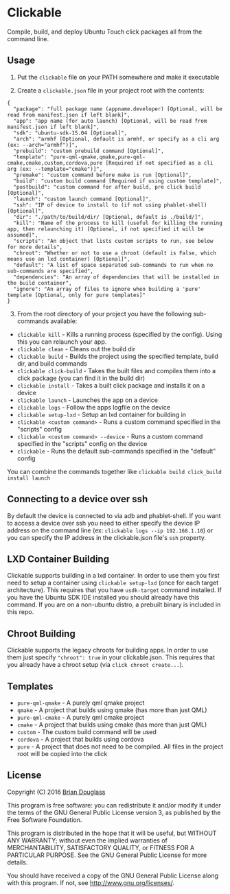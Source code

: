 # Clickable

Compile, build, and deploy Ubuntu Touch click packages all from the command line.

## Usage

1) Put the `clickable` file on your PATH somewhere and make it executable

2) Create a `clickable.json` file in your project root with the contents:

```
{
  "package": "full package name (appname.developer) [Optional, will be read from manifest.json if left blank]",
  "app": "app name (for auto launch) [Optional, will be read from manifest.json if left blank]",
  "sdk": "ubuntu-sdk-15.04 [Optional]",
  "arch": "armhf [Optional, default is armhf, or specify as a cli arg (ex: --arch="armhf")]",
  "prebuild": "custom prebuild command [Optional]",
  "template": "pure-qml-qmake,qmake,pure-qml-cmake,cmake,custom,cordova,pure [Required if not specified as a cli arg (ex: --template="cmake")]",
  "premake": "custom command before make is run [Optional]",
  "build": "custom build command [Required if using custom template]",
  "postbuild": "custom command for after build, pre click build [Optional]",
  "launch": "custom launch command [Optional]",
  "ssh": "IP of device to install to (if not using phablet-shell) [Optional]",
  "dir": "./path/to/build/dir/ [Optional, default is ./build/]",
  "kill": "Name of the process to kill (useful for killing the running app, then relaunching it) [Optional, if not specified it will be assumed]",
  "scripts": "An object that lists custom scripts to run, see below for more details",
  "chroot": "Whether or not to use a chroot (default is False, which means use an lxd container) [Optional]",
  "default": "A list of space separated sub-commands to run when no sub-commands are specified",
  "dependencies": "An array of dependencies that will be installed in the build container",
  "ignore": "An array of files to ignore when building a 'pure' template [Optional, only for pure templates]"
}
```

3) From the root directory of your project you have the following sub-commands available:

* `clickable kill` - Kills a running process (specified by the config). Using this you can relaunch your app.
* `clickable clean` - Cleans out the build dir
* `clickable build` - Builds the project using the specified template, build dir, and build commands
* `clickable click-build` - Takes the built files and compiles them into a click package (you can find it in the build dir)
* `clickable install` - Takes a built click package and installs it on a device
* `clickable launch` - Launches the app on a device
* `clickable logs` - Follow the apps logfile on the device
* `clickable setup-lxd` - Setup an lxd container for building in
* `clickable <custom command>` - Runs a custom command specified in the "scripts" config
* `clickable <custom command> --device` - Runs a custom command specified in the "scripts" config on the device
* `clickable` - Runs the default sub-commands specified in the "default" config

You can combine the commands together like `clickable build click_build install launch`

## Connecting to a device over ssh

By default the device is connected to via adb and phablet-shell.
If you want to access a device over ssh you need to either specify the device
IP address on the command line (ex: `clickable logs --ip 192.168.1.10`) or you
can specify the IP address in the clickable.json file's `ssh` property.

## LXD Container Building

Clickable supports building in a lxd container. In order to use them you first
need to setup a container using `clickable setup-lxd` (once for each target architecture).
This requires that you have `usdk-target` command installed. If you have the Ubuntu
SDK IDE installed you should already have this command. If you are on a non-ubuntu
distro, a prebuilt binary is included in this repo.

## Chroot Building

Clickable supports the legacy chroots for building apps. In order to use them just
specify `"chroot": true` in your clickable.json. This requires that you already
have a chroot setup (via `click chroot create...`).

## Templates

* `pure-qml-qmake` - A purely qml qmake project
* `qmake` - A project that builds using qmake (has more than just QML)
* `pure-qml-cmake` - A purely qml cmake project
* `cmake` - A project that builds using cmake (has more than just QML)
* `custom` - The custom build command will be used
* `cordova` - A project that builds using cordova
* `pure` - A project that does not need to be compiled. All files in the project root will be copied into the click

## License

Copyright (C) 2016 [Brian Douglass](http://bhdouglass.com/)

This program is free software: you can redistribute it and/or modify it under the terms of the GNU General Public License version 3, as published
by the Free Software Foundation.

This program is distributed in the hope that it will be useful, but WITHOUT ANY WARRANTY; without even the implied warranties of MERCHANTABILITY, SATISFACTORY QUALITY, or FITNESS FOR A PARTICULAR PURPOSE.  See the GNU General Public License for more details.

You should have received a copy of the GNU General Public License along with this program.  If not, see <http://www.gnu.org/licenses/>.

